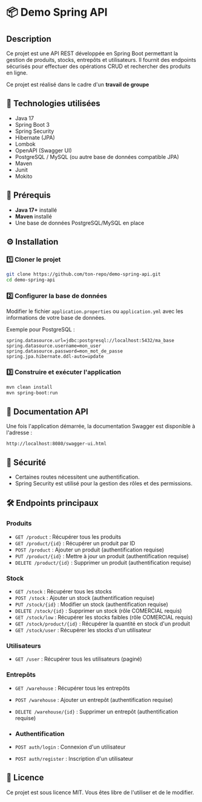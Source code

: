 # 📦 Demo Spring API

## Description
Ce projet est une API REST développée en Spring Boot permettant la gestion de produits, stocks, entrepôts et utilisateurs. Il fournit des endpoints sécurisés pour effectuer des opérations CRUD et rechercher des produits en ligne.

Ce projet est réalisé dans le cadre d'un **travail de groupe** 

## 🚀 Technologies utilisées
- Java 17
- Spring Boot 3
- Spring Security
- Hibernate (JPA)
- Lombok
- OpenAPI (Swagger UI)
- PostgreSQL / MySQL (ou autre base de données compatible JPA)
- Maven
- Junit
- Mokito

## 📌 Prérequis
- **Java 17+** installé
- **Maven** installé
- Une base de données PostgreSQL/MySQL en place

## ⚙️ Installation
### 1️⃣ Cloner le projet
```sh
git clone https://github.com/ton-repo/demo-spring-api.git
cd demo-spring-api
```
### 2️⃣ Configurer la base de données
Modifier le fichier `application.properties` ou `application.yml` avec les informations de votre base de données.

Exemple pour PostgreSQL :
```properties
spring.datasource.url=jdbc:postgresql://localhost:5432/ma_base
spring.datasource.username=mon_user
spring.datasource.password=mon_mot_de_passe
spring.jpa.hibernate.ddl-auto=update
```

### 3️⃣ Construire et exécuter l'application
```sh
mvn clean install
mvn spring-boot:run
```

## 📡 Documentation API
Une fois l'application démarrée, la documentation Swagger est disponible à l'adresse :
```
http://localhost:8080/swagger-ui.html
```

## 🔑 Sécurité
- Certaines routes nécessitent une authentification.
- Spring Security est utilisé pour la gestion des rôles et des permissions.

## 🛠 Endpoints principaux
### Produits
- `GET /product` : Récupérer tous les produits
- `GET /product/{id}` : Récupérer un produit par ID
- `POST /product` : Ajouter un produit (authentification requise)
- `PUT /product/{id}` : Mettre à jour un produit (authentification requise)
- `DELETE /product/{id}` : Supprimer un produit (authentification requise)

### Stock
- `GET /stock` : Récupérer tous les stocks
- `POST /stock` : Ajouter un stock (authentification requise)
- `PUT /stock/{id}` : Modifier un stock (authentification requise)
- `DELETE /stock/{id}` : Supprimer un stock (rôle COMERCIAL requis)
- `GET /stock/low` : Récupérer les stocks faibles (rôle COMERCIAL requis)
- `GET /stock/product/{id}` : Récupérer la quantité en stock d'un produit
- `GET /stock/user` : Récupérer les stocks d'un utilisateur

### Utilisateurs
- `GET /user` : Récupérer tous les utilisateurs (paginé)

### Entrepôts
- `GET /warehouse` : Récupérer tous les entrepôts
- `POST /warehouse` : Ajouter un entrepôt (authentification requise)
- `DELETE /warehouse/{id}` : Supprimer un entrepôt (authentification requise)

- ### Authentification
- `POST auth/login` : Connexion d'un utilisateur
- `POST auth/register` : Inscription d'un utilisateur


## 📄 Licence
Ce projet est sous licence MIT. Vous êtes libre de l'utiliser et de le modifier.
 
